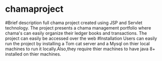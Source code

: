 
# chamaproject
#Brief description
full chama project created using JSP and Servlet technology.
The project presents a chama management portfolio where chama's can easily organize their ledger books and transactions.
The project can easily be accessed over the web
#Installation
Users can easily run the project by installing a Tom cat server and a Mysql on thier local machines to run it locally.Also,they require thier machines to have java 8+ installed on thier machines.
